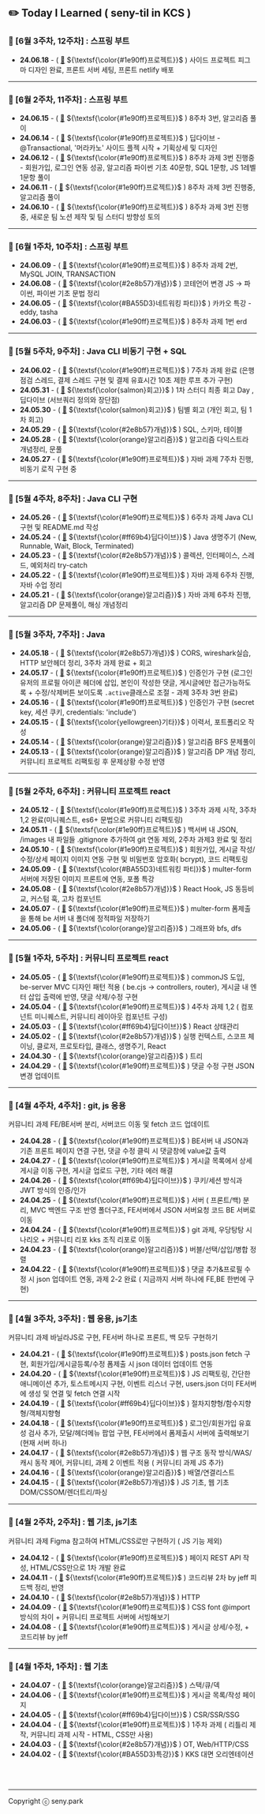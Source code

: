 ## ✏️ Today I Learned ( seny-til in KCS )

### 🍓 [6월 3주차, 12주차] : 스프링 부트

- **24.06.18** - ( [🔗](https://github.com/100-hours-a-week/seny-til/blob/main/Jun/2024-06-18.md) ${\textsf{\color{#1e90ff}프로젝트}}$ ) 사이드 프로젝트 피그마 디자인 완료, 프론트 서버 세팅, 프론트 netlify 배포

---

### 🍓 [6월 2주차, 11주차] : 스프링 부트

- **24.06.15** - ( [🔗](https://github.com/100-hours-a-week/seny-til/blob/main/Jun/2024-06-15.md) ${\textsf{\color{#1e90ff}프로젝트}}$ ) 8주차 3번, 알고리즘 풀이
- **24.06.14** - ( [🔗](https://github.com/100-hours-a-week/seny-til/blob/main/Jun/2024-06-14.md) ${\textsf{\color{#1e90ff}프로젝트}}$ ) 딥다이브 - @Transactional, '머라카노' 사이드 플젝 시작 + 기획상세 및 디자인
- **24.06.12** - ( [🔗](https://github.com/100-hours-a-week/seny-til/blob/main/Jun/2024-06-12.md) ${\textsf{\color{#1e90ff}프로젝트}}$ ) 8주차 과제 3번 진행중 - 회원가입, 로그인 연동 성공, 알고리즘 파이썬 기초 40문항, SQL 1문항, JS 1레벨 1문항 풀이
- **24.06.11** - ( [🔗](https://github.com/100-hours-a-week/seny-til/blob/main/Jun/2024-06-11.md) ${\textsf{\color{#1e90ff}프로젝트}}$ ) 8주차 과제 3번 진행중, 알고리즘 풀이
- **24.06.10** - ( [🔗](https://github.com/100-hours-a-week/seny-til/blob/main/Jun/2024-06-10.md) ${\textsf{\color{#1e90ff}프로젝트}}$ ) 8주차 과제 3번 진행중, 새로운 팀 노션 제작 및 팀 스터디 방향성 토의

---

### 🍓 [6월 1주차, 10주차] : 스프링 부트

- **24.06.09** - ( [🔗](https://github.com/100-hours-a-week/seny-til/blob/main/Jun/2024-06-09.md) ${\textsf{\color{#1e90ff}프로젝트}}$ ) 8주차 과제 2번, MySQL JOIN, TRANSACTION
- **24.06.08** - ( [🔗](https://github.com/100-hours-a-week/seny-til/blob/main/Jun/2024-06-08.md) ${\textsf{\color{#2e8b57}개념}}$ ) 코테언어 변경 JS -> 파이썬, 파이썬 기초 문법 정리
- **24.06.05** - ( [🔗](https://github.com/100-hours-a-week/seny-til/blob/main/Jun/2024-06-05.md) ${\textsf{\color{#BA55D3}네트워킹 파티}}$ ) 카카오 특강 - eddy, tasha
- **24.06.03** - ( [🔗](https://github.com/100-hours-a-week/seny-til/blob/main/Jun/2024-06-03.md) ${\textsf{\color{#1e90ff}프로젝트}}$ ) 8주차 과제 1번 erd

---

### 🍓 [5월 5주차, 9주차] : Java CLI 비동기 구현 + SQL

- **24.06.02** - ( [🔗](https://github.com/100-hours-a-week/seny-til/blob/main/Jun/2024-06-02.md) ${\textsf{\color{#1e90ff}프로젝트}}$ ) 7주차 과제 완료 (은행 점검 스레드, 결제 스레드 구현 및 결제 유효시간 10초 제한 루프 추가 구현)
- **24.05.31** - ( [🔗](https://github.com/100-hours-a-week/seny-til/blob/main/May/2024-05-31.md) ${\textsf{\color{salmon}회고}}$ ) 1차 스터디 최종 회고 Day , 딥다이브 (서브쿼리 정의와 장단점)
- **24.05.30** - ( [🔗](https://github.com/100-hours-a-week/seny-til/blob/main/May/2024-05-30.md) ${\textsf{\color{salmon}회고}}$ ) 팀별 회고 (개인 회고, 팀 1차 회고)
- **24.05.29** - ( [🔗](https://github.com/100-hours-a-week/seny-til/blob/main/May/2024-05-29.md) ${\textsf{\color{#2e8b57}개념}}$ ) SQL, 스키마, 테이블
- **24.05.28** - ( [🔗](https://github.com/100-hours-a-week/seny-til/blob/main/May/2024-05-22.md) ${\textsf{\color{orange}알고리즘}}$ ) 알고리즘 다익스트라 개념정리, 문풀
- **24.05.27** - ( [🔗](https://github.com/100-hours-a-week/seny-til/blob/main/May/2024-05-27.md) ${\textsf{\color{#1e90ff}프로젝트}}$ ) 자바 과제 7주차 진행, 비동기 로직 구현 중

---

### 🍓 [5월 4주차, 8주차] : Java CLI 구현

- **24.05.26** - ( [🔗](https://github.com/100-hours-a-week/seny-til/blob/main/May/2024-05-26.md) ${\textsf{\color{#1e90ff}프로젝트}}$ ) 6주차 과제 Java CLI 구현 및 README.md 작성
- **24.05.24** - ( [🔗](https://github.com/100-hours-a-week/seny-til/blob/main/May/2024-05-24.md) ${\textsf{\color{#ff69b4}딥다이브}}$ ) Java 생명주기 (New, Runnable, Wait, Block, Terminated)
- **24.05.23** - ( [🔗](https://github.com/100-hours-a-week/seny-til/blob/main/May/2024-05-23.md) ${\textsf{\color{#2e8b57}개념}}$ ) 콜렉션, 인터페이스, 스레드, 예외처리 try-catch
- **24.05.22** - ( [🔗](https://github.com/100-hours-a-week/seny-til/blob/main/May/2024-05-22.md) ${\textsf{\color{#1e90ff}프로젝트}}$ ) 자바 과제 6주차 진행, 자바 수업 정리
- **24.05.21** - ( [🔗](https://github.com/100-hours-a-week/seny-til/blob/main/May/2024-05-21.md) ${\textsf{\color{orange}알고리즘}}$ ) 자바 과제 6주차 진행, 알고리즘 DP 문제풀이, 해싱 개념정리

---

### 🍓 [5월 3주차, 7주차] : Java

- **24.05.18** - ( [🔗](https://github.com/100-hours-a-week/seny-til/blob/main/May/2024-05-18.md) ${\textsf{\color{#2e8b57}개념}}$ ) CORS, wireshark실습, HTTP 보안헤더 정리, 3주차 과제 완료 + 회고
- **24.05.17** - ( [🔗](https://github.com/100-hours-a-week/seny-til/blob/main/May/2024-05-16.md) ${\textsf{\color{#1e90ff}프로젝트}}$ ) 인증인가 구현 (로그인 유저의 프로필 아이콘 헤더에 삽입, 본인이 작성한 댓글, 게시글에만 접근가능하도록 + 수정/삭제버튼 보이도록 `.active`클래스로 조절 - 과제 3주차 3번 완료)
- **24.05.16** - ( [🔗](https://github.com/100-hours-a-week/seny-til/blob/main/May/2024-05-16.md) ${\textsf{\color{#1e90ff}프로젝트}}$ ) 인증인가 구현 (secret key, 세션 쿠키, credentials: 'include')
- **24.05.15** - ( [🔗](https://github.com/100-hours-a-week/seny-til/blob/main/May/2024-05-15.md) ${\textsf{\color{yellowgreen}기타}}$ ) 이력서, 포트폴리오 작성
- **24.05.14** - ( [🔗](https://github.com/100-hours-a-week/seny-til/blob/main/May/2024-05-14.md) ${\textsf{\color{orange}알고리즘}}$ ) 알고리즘 BFS 문제풀이
- **24.05.13** - ( [🔗](https://github.com/100-hours-a-week/seny-til/blob/main/May/2024-05-13.md) ${\textsf{\color{orange}알고리즘}}$ ) 알고리즘 DP 개념 정리, 커뮤니티 프로젝트 리팩토링 후 문제상황 수정 반영

---

### 🍓 [5월 2주차, 6주차] : 커뮤니티 프로젝트 react

- **24.05.12** - ( [🔗](https://github.com/100-hours-a-week/seny-til/blob/main/May/2024-05-12.md) ${\textsf{\color{#1e90ff}프로젝트}}$ ) 3주차 과제 시작, 3주차 1,2 완료(미니퀘스트, es6+ 문법으로 커뮤니티 리팩토링)
- **24.05.11** - ( [🔗](https://github.com/100-hours-a-week/seny-til/blob/main/May/2024-05-11.md) ${\textsf{\color{#1e90ff}프로젝트}}$ ) 백서버 내 JSON, /images 내 파일들 .gitignore 추가하여 git 연동 제외, 2주차 과제3 완료 및 정리
- **24.05.10** - ( [🔗](https://github.com/100-hours-a-week/seny-til/blob/main/May/2024-05-10.md) ${\textsf{\color{#1e90ff}프로젝트}}$ ) 회원가입, 게시글 작성/수정/상세 페이지 이미지 연동 구현 및 비밀번호 암호화( bcrypt), 코드 리팩토링
- **24.05.09** - ( [🔗](https://github.com/100-hours-a-week/seny-til/blob/main/May/2024-05-09.md) ${\textsf{\color{#BA55D3}네트워킹 파티}}$ ) multer-form 서버에 저장된 이미지 프론트에 연동, 포폴 특강
- **24.05.08** - ( [🔗](https://github.com/100-hours-a-week/seny-til/blob/main/May/2024-05-08.md) ${\textsf{\color{#2e8b57}개념}}$ ) React Hook, JS 동등비교, 커스텀 훅, 고차 컴포넌트
- **24.05.07** - ( [🔗](https://github.com/100-hours-a-week/seny-til/blob/main/May/2024-05-07.md) ${\textsf{\color{#1e90ff}프로젝트}}$ ) multer-form 폼제출을 통해 be 서버 내 폴더에 정적파일 저장하기
- **24.05.06** - ( [🔗](https://github.com/100-hours-a-week/seny-til/blob/main/May/2024-05-06.md) ${\textsf{\color{orange}알고리즘}}$ ) 그래프와 bfs, dfs

---

### 🍓 [5월 1주차, 5주차] : 커뮤니티 프로젝트 react

- **24.05.05** - ( [🔗](https://github.com/100-hours-a-week/seny-til/blob/main/May/2024-05-05.md) ${\textsf{\color{#1e90ff}프로젝트}}$ ) commonJS 도입, be-server MVC 디자인 패턴 적용 ( be.cjs → controllers, router), 게시글 내 엔터 삽입 출력에 반영, 댓글 삭제/수정 구현
- **24.05.04** - ( [🔗](https://github.com/100-hours-a-week/seny-til/blob/main/May/2024-05-04.md) ${\textsf{\color{#1e90ff}프로젝트}}$ ) 4주차 과제 1,2 ( 컴포넌트 미니퀘스트, 커뮤니티 레이아웃 컴포넌트 구성)
- **24.05.03** - ( [🔗](https://github.com/100-hours-a-week/seny-til/blob/main/May/2024-05-03.md) ${\textsf{\color{#ff69b4}딥다이브}}$ ) React 상태관리
- **24.05.02** - ( [🔗](https://github.com/100-hours-a-week/seny-til/blob/main/May/2024-05-02.md) ${\textsf{\color{#2e8b57}개념}}$ ) 실행 컨텍스트, 스코프 체이닝, 클로저, 프로토타입, 클래스, 생명주기, React
- **24.04.30** - ( [🔗](https://github.com/100-hours-a-week/seny-til/blob/main/Apr/2024-04-30.md) ${\textsf{\color{orange}알고리즘}}$ ) 트리
- **24.04.29** - ( [🔗](https://github.com/100-hours-a-week/seny-til/blob/main/Apr/2024-04-29.md) ${\textsf{\color{#1e90ff}프로젝트}}$ ) 댓글 수정 구현 JSON 변경 업데이트

---

### 🍓 [4월 4주차, 4주차] : git, js 응용

커뮤니티 과제 FE/BE서버 분리, 서버코드 이동 및 fetch 코드 업데이트

- **24.04.28** - ( [🔗](https://github.com/100-hours-a-week/seny-til/blob/main/Apr/2024-04-28.md) ${\textsf{\color{#1e90ff}프로젝트}}$ ) BE서버 내 JSON과 기존 프론트 페이지 연결 구현, 댓글 수정 클릭 시 댓글창에 value값 출력
- **24.04.27** - ( [🔗](https://github.com/100-hours-a-week/seny-til/blob/main/Apr/2024-04-27.md) ${\textsf{\color{#1e90ff}프로젝트}}$ ) 게시글 목록에서 상세 게시글 이동 구현, 게시글 업로드 구현, 기타 에러 해결
- **24.04.26** - ( [🔗](https://github.com/100-hours-a-week/seny-til/blob/main/Apr/2024-04-26.md) ${\textsf{\color{#ff69b4}딥다이브}}$ ) 쿠키/세션 방식과 JWT 방식의 인증/인가
- **24.04.25** - ( [🔗](https://github.com/100-hours-a-week/seny-til/blob/main/Apr/2024-04-25.md) ${\textsf{\color{#1e90ff}프로젝트}}$ ) 서버 ( 프론트/백) 분리, MVC 백엔드 구조 반영 폴더구조, FE서버에서 JSON 서버요청 코드 BE 서버로 이동
- **24.04.24** - ( [🔗](https://github.com/100-hours-a-week/seny-til/blob/main/Apr/2024-04-24.md) ${\textsf{\color{#1e90ff}프로젝트}}$ ) git 과제, 우당탕탕 시나리오 + 커뮤니티 리포 kks 조직 리포로 이동
- **24.04.23** - ( [🔗](https://github.com/100-hours-a-week/seny-til/blob/main/Apr/2024-04-23.md) ${\textsf{\color{orange}알고리즘}}$ ) 버블/선택/삽입/병합 정렬
- **24.04.22** - ( [🔗](https://github.com/100-hours-a-week/seny-til/blob/main/Apr/2024-04-22.md) ${\textsf{\color{#1e90ff}프로젝트}}$ ) 댓글 추가&프로필 수정 시 json 업데이트 연동, 과제 2-2 완료 ( 지금까지 서버 하나에 FE,BE 한번에 구현)

---

### 🍓 [4월 3주차, 3주차] : 웹 응용, js기초

커뮤니티 과제 바닐라JS로 구현, FE서버 하나로 프론트, 백 모두 구현하기

- **24.04.21** - ( [🔗](https://github.com/100-hours-a-week/seny-til/blob/main/Apr/2024-04-21.md) ${\textsf{\color{#1e90ff}프로젝트}}$ ) posts.json fetch 구현, 회원가입/게시글등록/수정 폼제출 시 json 데이터 업데이트 연동
- **24.04.20** - ( [🔗](https://github.com/100-hours-a-week/seny-til/blob/main/Apr/2024-04-20.md) ${\textsf{\color{#1e90ff}프로젝트}}$ ) JS 리팩토링, 간단한 애니메이션 추가, 토스트메시지 구현, 이벤트 리스너 구현, users.json 더미 FE서버에 생성 및 연결 및 fetch 연결 시작
- **24.04.19** - ( [🔗](https://github.com/100-hours-a-week/seny-til/blob/main/Apr/2024-04-19.md) ${\textsf{\color{#ff69b4}딥다이브}}$ ) 절차지향형/함수지향형/객체지향형
- **24.04.18** - ( [🔗](https://github.com/100-hours-a-week/seny-til/blob/main/Apr/2024-04-18.md) ${\textsf{\color{#1e90ff}프로젝트}}$ ) 로그인/회원가입 유효성 검사 추가, 모달/헤더메뉴 팝업 구현, FE서버에서 폼제출시 서버에 출력해보기 (현재 서버 하나)
- **24.04.17** - ( [🔗](https://github.com/100-hours-a-week/seny-til/blob/main/Apr/2024-04-17.md) ${\textsf{\color{#2e8b57}개념}}$ ) 웹 구조 동작 방식/WAS/캐시 동작 제어, 커뮤니티, 과제 2 이벤트 적용 ( 커뮤니티 과제 JS 추가)
- **24.04.16** - ( [🔗](https://github.com/100-hours-a-week/seny-til/blob/main/Apr/2024-04-16.md) ${\textsf{\color{orange}알고리즘}}$ ) 배열/연결리스트
- **24.04.15** - ( [🔗](https://github.com/100-hours-a-week/seny-til/blob/main/Apr/2024-04-15.md) ${\textsf{\color{#2e8b57}개념}}$ ) JS 기초, 웹 기초 DOM/CSSOM/렌더트리/파싱

---

### 🍓 [4월 2주차, 2주차] : 웹 기초, js기초

커뮤니티 과제 Figma 참고하여 HTML/CSS로만 구현하기 ( JS 기능 제외)

- **24.04.12** - ( [🔗](https://github.com/100-hours-a-week/seny-til/blob/main/Apr/2024-04-12.md) ${\textsf{\color{#1e90ff}프로젝트}}$ ) 페이지 REST API 작성, HTML/CSS만으로 1차 개발 완료
- **24.04.11** - ( [🔗](https://sen2y-it.tistory.com/12?category=1175353) ${\textsf{\color{#1e90ff}프로젝트}}$ ) 코드리뷰 2차 by jeff 피드백 정리, 반영
- **24.04.10** - ( [🔗](https://sen2y-it.tistory.com/11?category=1175353) ${\textsf{\color{#2e8b57}개념}}$ ) HTTP
- **24.04.09** - ( [🔗](https://github.com/100-hours-a-week/seny-til/blob/main/Apr/2024-04-09.md) ${\textsf{\color{#1e90ff}프로젝트}}$ ) CSS font @import 방식의 차이 + 커뮤니티 프로젝트 서버에 서빙해보기
- **24.04.08** - ( [🔗](https://github.com/100-hours-a-week/seny-til/blob/main/Apr/2024-04-08.md) ${\textsf{\color{#1e90ff}프로젝트}}$ ) 게시글 상세/수정, + 코드리뷰 by jeff

---

### 🍓 [4월 1주차, 1주차] : 웹 기초

- **24.04.07** - ( [🔗](https://github.com/100-hours-a-week/seny-til/blob/main/Apr/2024-04-07.md) ${\textsf{\color{orange}알고리즘}}$ ) 스택/큐/덱
- **24.04.06** - ( [🔗](https://github.com/100-hours-a-week/seny-til/blob/main/Apr/2024-04-06.md) ${\textsf{\color{#1e90ff}프로젝트}}$ ) 게시글 목록/작성 페이지
- **24.04.05** - ( [🔗](https://github.com/100-hours-a-week/seny-til/blob/main/Apr/2024-04-05.md) ${\textsf{\color{#ff69b4}딥다이브}}$ ) CSR/SSR/SSG
- **24.04.04** - ( [🔗](https://sen2y-it.tistory.com/6) ${\textsf{\color{#1e90ff}프로젝트}}$ ) 1주차 과제 ( 리틀리 제작, 커뮤니티 과제 시작 - HTML, CSS만 사용)
- **24.04.03** - ( [🔗](https://sen2y-it.tistory.com/5) ${\textsf{\color{#2e8b57}개념}}$ ) OT, Web/HTTP/CSS
- **24.04.02** - ( [🔗](https://sen2y-it.tistory.com/2) ${\textsf{\color{#BA55D3}특강}}$ ) KKS 대면 오리엔테이션
<br/>
<br/>
<hr/>

Copyright ⓒ seny.park
